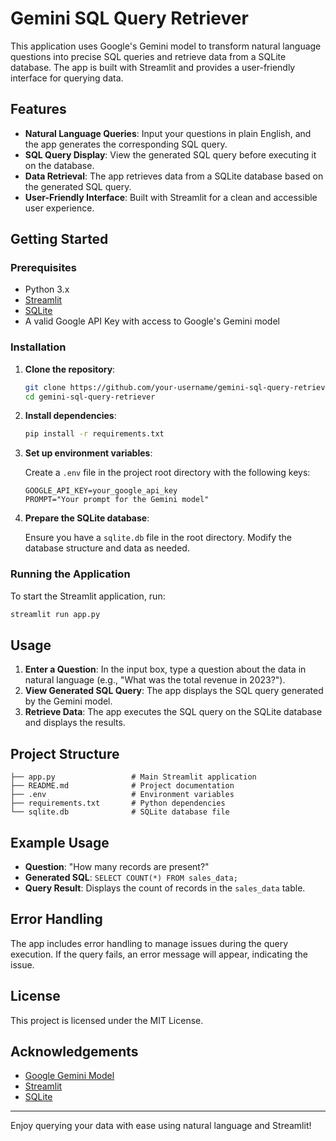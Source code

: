 # Gemini SQL Query Retriever

This application uses Google's Gemini model to transform natural language questions into precise SQL queries and retrieve data from a SQLite database. The app is built with Streamlit and provides a user-friendly interface for querying data.

## Features

- **Natural Language Queries**: Input your questions in plain English, and the app generates the corresponding SQL query.
- **SQL Query Display**: View the generated SQL query before executing it on the database.
- **Data Retrieval**: The app retrieves data from a SQLite database based on the generated SQL query.
- **User-Friendly Interface**: Built with Streamlit for a clean and accessible user experience.

## Getting Started

### Prerequisites

- Python 3.x
- [Streamlit](https://streamlit.io/)
- [SQLite](https://www.sqlite.org/index.html)
- A valid Google API Key with access to Google's Gemini model

### Installation

1. **Clone the repository**:
   ```bash
   git clone https://github.com/your-username/gemini-sql-query-retriever.git
   cd gemini-sql-query-retriever
   ```

2. **Install dependencies**:
   ```bash
   pip install -r requirements.txt
   ```

3. **Set up environment variables**:

   Create a `.env` file in the project root directory with the following keys:
   ```plaintext
   GOOGLE_API_KEY=your_google_api_key
   PROMPT="Your prompt for the Gemini model"
   ```

4. **Prepare the SQLite database**:
   
   Ensure you have a `sqlite.db` file in the root directory. Modify the database structure and data as needed.

### Running the Application

To start the Streamlit application, run:
```bash
streamlit run app.py
```

## Usage

1. **Enter a Question**: In the input box, type a question about the data in natural language (e.g., "What was the total revenue in 2023?").
2. **View Generated SQL Query**: The app displays the SQL query generated by the Gemini model.
3. **Retrieve Data**: The app executes the SQL query on the SQLite database and displays the results.

## Project Structure

```plaintext
├── app.py                 # Main Streamlit application
├── README.md              # Project documentation
├── .env                   # Environment variables
├── requirements.txt       # Python dependencies
└── sqlite.db              # SQLite database file
```

## Example Usage

- **Question**: "How many records are present?"
- **Generated SQL**: `SELECT COUNT(*) FROM sales_data;`
- **Query Result**: Displays the count of records in the `sales_data` table.

## Error Handling

The app includes error handling to manage issues during the query execution. If the query fails, an error message will appear, indicating the issue.

## License

This project is licensed under the MIT License.

## Acknowledgements

- [Google Gemini Model](https://cloud.google.com/generative-ai)
- [Streamlit](https://streamlit.io/)
- [SQLite](https://www.sqlite.org/index.html)

---

Enjoy querying your data with ease using natural language and Streamlit!
```